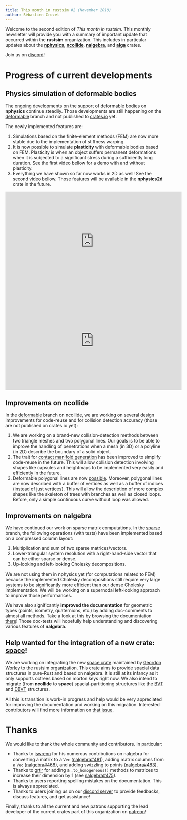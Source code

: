 ```yaml
---
title: This month in rustsim #2 (November 2018)
author: Sébastien Crozet
---
```


Welcome to the second edition of _This month in rustsim_. This monthly newsletter will provide you with a
summary of important update that occurred within the **rustsim** organization. This includes in particular updates about
the [**nphysics**](https://nphysics.org), [**ncollide**](https://ncollide.org), [**nalgebra**](https://nalgebra.org),
and [**alga**](https://github.com/rustsim/alga) crates.

<!--truncate-->

Join us on [discord](https://discord.gg/vt9DJSW)!

# Progress of current developments
## Physics simulation of deformable bodies
The ongoing developments on the support of deformable bodies on **nphysics** continue steadily.
Those developments are still happening on the [deformable](https://github.com/rustsim/nphysics/tree/deformable) branch and
not published to [crates.io](https://crates.io) yet.

The newly implemented features are:

1. Simulations based on the finite-element methods (FEM) are now more stable due to the implementation of stiffness warping.
2. It is now possible to simulate **plasticity** with deformable bodies based on FEM. Plasticity is when an object suffers
   permanent deformations when it is subjected to a significant stress during a sufficiently long duration. See the first
   video bellow for a demo with and without plasticity.
3. Everything we have shown so far now works in 2D as well! See the second video bellow. Those features will be available in
   the **nphysics2d** crate in the future.

<center>
<iframe width="560" height="315" src="https://www.youtube.com/embed/Qd1sxFG-2p0" frameborder="0" allow="accelerometer; autoplay; encrypted-media; gyroscope; picture-in-picture" allowfullscreen></iframe>
<iframe width="560" height="315" src="https://www.youtube.com/embed/DRZccIrPppM" frameborder="0" allow="accelerometer; autoplay; encrypted-media; gyroscope; picture-in-picture" allowfullscreen></iframe>
</center>

## Improvements on ncollide
In the [deformable](https://github.com/rustsim/ncollide/tree/deformable) branch on ncollide, we are working on several
design improvements for code-reuse and for collision detection accuracy (those are not published on crates.io yet):

1. We are working on a brand-new collision-detection methods between two triangle meshes and two polygonal lines. Our
   goals is to be able to improve the handling of penetrations when a mesh (in 3D) or a polyline (in 2D) describe the
   boundary of a solid object.
2. The trait for [contact manifold generation](https://github.com/rustsim/ncollide/blob/deformable/src/pipeline/narrow_phase/contact_generator/contact_manifold_generator.rs#L14-L26) 
   has been improved to simplify code-reuse in the future. This will allow collision detection
   involving shapes like capsules and heightmaps to be implemented very easily and efficiently in the future.
3. Deformable polygonal lines are now [possible](https://github.com/rustsim/ncollide/blob/deformable/src/shape/polyline.rs#L477).
   Moreover, polygonal lines are now described with a buffer of vertices as well as a buffer of indices (instead of just vertices). This will allow the
   description of more complex shapes like the skeleton of trees with branches as well as closed loops. Before, only a simple continuous curve without
   loop was allowed.
   
## Improvements on nalgebra
We have continued our work on sparse matrix computations. In the
[sparse](https://github.com/rustsim/nalgebra/tree/sparse) branch, the following
operations (with tests) have been implemented based on a compressed column layout:

1. Multiplication and sum of two sparse matrices/vectors.
2. Lower-triangular system resolution with a right-hand-side vector that can be either sparse or dense.
3. Up-looking and left-looking Cholesky decompositions.

We are not using them in nphysics yet (for computations related to FEM) because the implemented Cholesky decompositions
still require very large systems to be significantly more efficient than our dense Cholesky implementation. We will be working on a
supernodal left-looking approach to improve those performances.

We have also significantly **improved the documentation** for geometric types (points, isometry, quaternions, etc.) by adding
doc-comments to almost all methods. Take a look at this by browsing the documentation [there](https://www.nalgebra.org/rustdoc/nalgebra/geometry/index.html)!
Those doc-tests will hopefully help understanding and discovering various features of **nalgebra**.


## Help wanted for the integration of a new crate: [space](https://github.com/vadixidav/space)!

We are working on integrating the new [space crate](https://github.com/vadixidav/space) maintained by [Geordon Worley](https://github.com/vadixidav)
to the rustsim organization. This crate aims to provide spacial data structures in pure-Rust and based on nalgebra. It is still at its
infancy as it only supports octrees based on morton keys right now. We also intend to migrate (from **ncollide** to **space**) spacial-partitioning structures like 
the [BVT](https://www.ncollide.org/rustdoc/ncollide3d/partitioning/struct.BVT.html) and [DBVT](https://www.ncollide.org/rustdoc/ncollide3d/partitioning/struct.DBVT.html) structures.

All this is transition is work-in progress and help would be very appreciated for improving the documentation and working
on this migration. Interested contributors will find more information on [that issue](https://github.com/vadixidav/space/issues/22).


# Thanks
We would like to thank the whole community and contributors. In particular:
* Thanks to [jswrenn](https://github.com/jswrenn) for his numerous contributions on nalgebra for converting a matrix to a `Vec` ([nalgebra#481](https://github.com/rustsim/nalgebra/pull/481)), adding matrix columns from a `Vec` ([nalgebra#468](https://github.com/rustsim/nalgebra/pull/468)), and adding swizzling to points ([nalgebra#483](https://github.com/rustsim/nalgebra/pull/483)).
* Thanks to [grtlr](https://github.com/grtlr) for adding a `.to_homogeneous()` methods to matrices to increase their dimension by 1 (see [nalgebra#475](https://github.com/rustsim/nalgebra/pull/475)).
* Thanks to users reporting spelling mistakes on the documentation. This is always appreciated.
* Thanks to users joining us on our [discord server](https://discord.gg/vt9DJSW) to provide feedbacks, discuss features, and get assistance!

Finally, thanks to all the current and new patrons supporting the lead developer of the current crates part of this organization on [patreon](http://patreon.com/sebcrozet)!